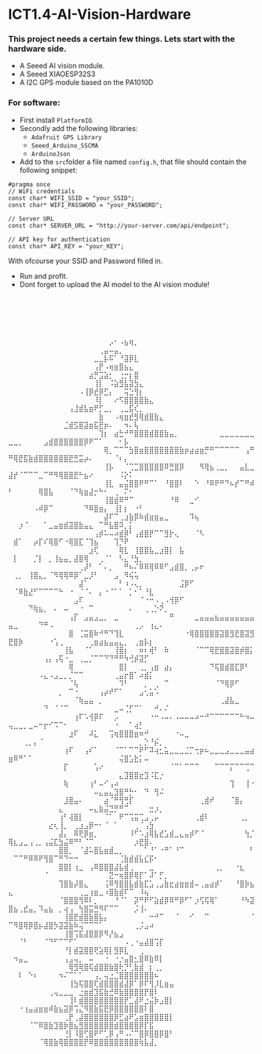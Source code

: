 # ICT1.4-AI-Vision-Hardware
### This project needs a certain few things. Lets start with the hardware side.
- A Seeed AI vision module.
- A Seeed XIAOESP32S3
- A I2C GPS module based on the PA1010D

### For software:
- First install `PlatformIO`.
- Secondly add the following libraries:
    - `Adafruit GPS Library`
    - `Seeed_Arduino_SSCMA`
    - `ArduinoJson`
- Add to the `src`folder a file named `config.h`, that file should contain the following snippet:
```
#pragma once
// WiFi credentials
const char* WIFI_SSID = "your_SSID";
const char* WIFI_PASSWORD = "your_PASSWORD";

// Server URL
const char* SERVER_URL = "http://your-server.com/api/endpoint";

// API key for authentication
const char* API_KEY = "your_KEY";
```
With ofcourse your SSID and Password filled in.
- Run and profit.
- Dont forget to upload the AI model to the AI vision module!


⠀⠀⠀⠀⠀⠀⠀⠀⠀⠀⠀⠀⠀⠀⠀⠀⠀⠀⠀⠀⠀⠀⠀⠀⠀⠀⠀⠀⠀⠀⠀⠀⠀⠀⠀⠀⠀⠀⠀⠀⠀⠀⠀⠀⠀⠀⠀⠀⠀⠀⠀⠀⠀⠀⠀⠀⠀⠀⠀⠀⠀⠀⠀⠀⠀⠀⠀⠀⠀⠀⠀⠀⠀⠀⠀⠀⠀⠀⠀⠀⠀⠀⠀⠀⠀⠀⠀⠀⠀⠀
⠀⠀⠀⠀⠀⠀⠀⠀⠀⠀⠀⠀⠀⠀⠀⠀⠀⠀⠀⠀⠀⠀⠀⠀⠀⠀⠀⠀⠀⠀⠀⠀⠀⠀⠀⠀⠀⠀⠀⠀⠀⠀⠀⠀⠀⠀⠀⠀⠀⠀⠀⠀⠀⠀⠀⠀⠀⠀⠀⠀⠀⠀⠀⠀⠀⠀⠀⠀⠀⠀⠀⠀⠀⠀⠀⠀⠀⠀⠀⠀⠀⠀⠀⠀⠀⠀⠀⠀⠀⠀
⠀⠀⠀⠀⠀⠀⠀⠀⠀⠀⠀⠀⠀⠀⠀⠀⠀⠀⠀⠀⠀⠀⠀⠀⠀⠀⠀⠀⠀⠀⠀⠀⠀⠀⠀⠀⠀⠀⠀⠀⠀⠀⠀⠀⠀⠀⠀⠀⠀⠀⠀⠀⠀⠀⠀⠀⠀⠀⠀⠀⠀⠀⠀⠀⠀⠀⠀⠀⠀⡠⠂⠠⣦⢶⡀⠀⠀⠀⠀⠀⠀⠀⠀⠀⠀⠀⠀⠀⠀⠀
⠀⠀⠀⠀⠀⠀⠀⠀⠀⠀⠀⠀⠀⠀⠀⠀⠀⠀⢀⣤⠤⣤⡀⠀⠀⠀⠀⠀⠀⠀⠀⠀⠀⠀⠀⠀⠀⠀⠀⠀⠀⠀⠀⠀⠀⠀⠀⠀⠀⠀⠀⠀⠀⠀⠀⠀⠀⠀⠀⠀⠀⠀⠀⠀⠀⠀⣀⣀⡧⠯⠁⠘⣽⡿⣇⠀⠀⠀⠀⠀⠀⠀⠀⠀⠀⠀⠀⠀⠀⠀
⠀⠀⠀⠀⠀⠀⠀⠀⠀⠀⠀⠀⠀⠀⠀⠀⠀⢠⡟⠠⢶⣶⣿⣦⣄⠀⠀⠀⠀⠀⠀⠀⠀⠀⠀⠀⠀⠀⠀⠀⠀⠀⠀⠀⠀⠀⠀⠀⠀⠀⠀⠀⠀⠀⠀⠀⠀⠀⠀⠀⠀⠀⠀⠀⠀⣴⡛⣩⣵⡂⠀⢐⡒⡆⣿⠀⠀⠀⠀⠀⠀⠀⠀⠀⠀⠀⠀⠀⠀⠀
⠀⠀⠀⠀⠀⠀⠀⠀⠀⠀⠀⠀⠀⠀⠀⠀⠀⢸⡇⠀⠨⣵⣻⣧⣽⣳⣄⠀⠀⠀⠀⠀⠀⠀⠀⠀⠀⠀⠀⠀⠀⠀⠀⠀⠀⠀⠀⠀⠀⠀⠀⠀⠀⠀⠀⠀⠀⠀⠀⠀⠀⠀⠀⠠⢸⡿⣞⡿⣋⡄⠀⠀⢭⣑⢻⡆⠀⠀⠀⠀⠀⠀⠀⠀⠀⠀⠀⠀⠀⠀
⠀⠀⠀⠀⠀⠀⠀⠀⠀⠀⠀⠀⠀⠀⠀⠀⠀⠸⡇⠀⠀⠔⠫⣿⣿⣿⣿⣷⣄⠀⠀⠀⠀⠀⠀⠀⠀⠀⠀⠀⠀⠀⠀⠀⠀⠀⠀⠀⠀⠀⠀⠀⠀⠀⠀⠀⠀⠀⠀⠀⠀⢠⣸⣾⣧⣶⠟⡋⣀⡀⠀⢀⣀⣯⢎⡀⠀⠀⠀⠀⠀⠀⠀⠀⠀⠀⠀⠀⠀⠀
⠀⠀⠀⠀⠀⠀⠀⠀⠀⠀⠀⠀⠀⠀⠀⠀⠀⠀⣷⠀⠀⠠⢶⣶⣞⣻⢿⣾⣿⣷⣄⠀⠀⠀⠀⠀⠀⠀⠀⠀⠀⠀⠀⠀⠀⠀⠀⠀⠀⠀⠀⠀⠀⠀⠀⠀⠀⠀⠀⠀⣈⣾⣫⣿⣽⣶⣯⣟⡶⠄⠀⠀⠲⠄⢧⠀⠀⠀⠀⠀⠀⠀⠀⠀⠀⠀⠀⠀⠀⠀
⠀⠀⠀⠀⠀⠀⠀⠀⠀⠀⠀⠀⠀⠀⠀⠀⠀⠀⢹⡆⠀⣴⣓⠚⠛⣿⣿⣿⣾⣿⣿⣷⣤⡀⠀⠀⠀⠀⠀⠀⠀⠀⣀⣀⣀⣀⣀⣀⣀⣀⣀⡀⠀⠀⠀⠀⣠⣾⣿⣿⣿⣿⣿⣿⡿⠟⠉⠁⠀⠀⠀⠂⡧⠀⠀⠀⠀⠀⠀⠀⠀⠀⠀⠀⠀⠀⠀⠀⠀⠀
⠀⠀⠀⠀⠀⠀⠀⠀⠀⠀⠀⠀⠀⠀⠀⠀⠀⠀⠀⢿⡀⠉⠉⠉⣳⣿⣶⣿⣿⣿⣿⣿⣿⣿⣷⡶⣴⣴⣶⡛⠛⠉⠉⠉⠉⠉⠀⢠⠛⠛⢿⣟⣯⣷⣾⣿⣿⣿⣿⣿⣿⣟⣛⣭⡴⠄⠀⠀⠀⠀⠈⠆⡄⠀⠀⠀⠀⠀⠀⠀⠀⠀⠀⠀⠀⠀⠀⠀⠀⠀
⠀⠀⠀⠀⠀⠀⠀⠀⠀⠀⠀⠀⠀⠀⠀⠀⠀⠀⠀⢸⡧⠀⠀⠈⢉⣉⣿⣿⣿⣿⣿⠿⣛⣿⡿⠀⠀⠀⠻⢿⣦⢀⣀⡀⠀⠀⣤⣇⣀⣼⡞⠈⠉⠉⠉⣀⠉⠛⠻⢿⣿⣿⣟⠓⣦⠔⠀⠀⠀⠀⠀⠨⡕⠅⠀⠀⠀⠀⠀⠀⠀⠀⠀⠀⠀⠀⠀⠀⠀⠀
⠀⠀⠀⠀⠀⠀⠀⠀⠀⠀⠀⠀⠀⠀⠀⠀⠀⠀⠀⢸⣇⠀⣤⣬⣿⣿⠟⠛⠉⠁⠀⠘⣿⣿⠇⠀⠀⠑⠀⠘⠿⠟⠛⠙⠦⡞⠉⠛⠾⠃⠀⠀⠀⠀⠀⢿⣿⣧⠀⠀⠀⠈⠙⢷⣶⣼⡒⠓⠂⠀⢀⠀⠍⠂⠀⠀⠀⠀⠀⠀⠀⠀⠀⠀⠀⠀⠀⠀⠀⠀
⠀⠀⠀⠀⠀⠀⠀⠀⠀⠀⠀⠀⠀⠀⠀⠀⠀⠀⠀⢸⣿⣾⠿⠛⠉⠀⠀⠀⠀⠀⠀⠀⠘⠿⠀⠀⣀⠊⠀⠀⠀⠀⠀⠀⠀⠀⠀⠀⠀⠀⠀⠀⠀⠀⠠⠾⡿⠉⠀⠀⠀⠀⠀⠀⠙⠿⣿⣶⡄⠀⢸⡇⡆⠀⠐⠃⠀⠀⠀⠀⠀⠀⠀⠀⠀⠀⠀⠀⠀⠀
⠀⠀⠀⠀⠀⠀⠀⠀⠀⠀⠀⠀⠀⠀⠀⠀⠀⠀⠀⣼⠏⠉⢀⣰⣷⡿⠷⣾⣶⣶⣤⣀⠀⠀⠀⠀⠹⢦⠀⠀⠀⠀⠀⠀⠀⠀⠀⠀⠀⠀⠀⡰⠈⠀⠀⠀⠁⣀⣤⣶⣾⣽⣿⣷⣤⣄⠀⠉⠛⣧⣿⠽⡀⡅⠀⠀⠀⠀⠀⠀⠀⠀⠀⠀⠀⠀⠀⠀⠀⠀
⠀⠀⠀⠀⠀⠀⠀⠀⠀⠀⠀⠀⠀⠀⠀⠀⠀⢠⡾⠥⠤⠴⣾⡿⠃⢠⣾⣿⡟⠉⠉⣻⡗⢄⠀⠀⠀⠈⠣⠀⠀⠀⠀⠀⠀⠀⠀⠀⠀⠀⣾⠁⠀⠀⡴⡏⠎⢿⣿⠋⠐⢿⣿⣏⠈⢹⣦⠀⠀⠀⢹⡙⠟⠀⠀⠀⠀⠀⠀⠀⠀⠀⠀⠀⠀⠀⠀⠀⠀⠀
⠀⠀⠀⠀⠀⠀⠀⠀⠀⠀⠀⠀⠀⠀⠀⠀⣰⢏⠀⠀⠀⠀⢿⣇⠀⢸⣿⣿⣧⣀⣰⣿⡇⠀⣧⠀⠀⠀⠀⠀⠀⠀⠀⠀⠀⠀⠀⠀⠀⠀⡇⠀⠀⠀⡈⡇⠀⡀⢸⣦⣤⡀⣼⣿⢿⠀⠀⢀⠈⠁⠀⠣⣄⠘⣳⡀⠀⠀⠀⠀⠀⠀⠀⠀⠀⠀⠀⠀⠀⠀
⠀⠀⠀⠀⠀⠀⠀⠀⠀⠀⠀⠀⠀⠀⢀⡼⠃⠀⠁⠄⡀⠀⠀⠛⠦⠌⠿⠿⢿⠿⠿⠋⣠⣾⣿⡀⢀⡤⠖⠀⠀⠀⠀⠀⠀⠀⠀⠀⠀⠀⢀⡀⠀⢸⣿⣄⡀⠈⠻⢿⢿⠿⡿⠁⣀⡸⠃⠀⠀⠀⣠⠀⠻⢮⢥⠀⠀⠀⠀⠀⠀⠀⠀⠀⠀⠀⠀⠀⠀⠀
⠀⠀⠀⠀⠀⠀⠀⠀⠀⠀⠀⠀⠀⠀⣼⠁⠀⠀⠀⠀⠀⠀⠃⠰⠠⢄⡀⠀⠀⠀⠀⠀⠀⠀⣨⡿⠋⠀⠀⠀⠀⠀⠀⠀⠀⠀⠀⠀⠀⠀⠈⠿⣷⣜⠋⠉⠉⠉⠉⠓⠀⠐⠀⠈⠈⠄⠀⡄⠐⠈⠁⠁⠀⡁⠂⠁⠘⣇⠀⠀⠀⠀⠀⠀⠀⠀⠀⠀⠀⠀
⠀⠀⠀⠀⠀⠀⠀⠀⠀⠀⠀⠀⠀⣠⠏⠀⠀⠀⠀⠀⠀⠀⠀⠀⠀⠀⠈⠐⠒⠠⢀⠠⢺⡿⠋⠀⠀⠀⠀⠀⠀⠀⠀⠀⠀⠀⠀⠀⠀⠀⠀⠀⠀⠙⢷⣦⡀⠀⠄⠀⠤⠀⠀⠐⠀⠉⠀⠀⠀⠀⠀⠀⠀⠄⠀⠀⢀⢀⡑⠝⡀⠀⠀⠀⠀⠀⠀⠀⠀⠀
⠀⠀⠀⠀⠀⠀⠀⠀⠀⠀⠀⠀⢠⡏⠀⣠⣤⣠⣀⡀⠀⣀⠀⠀⠀⠀⠀⠀⠀⠀⠀⠀⠛⠀⠀⠀⠀⣀⣤⣤⣤⣦⣤⣤⣤⣤⣤⣤⣤⣤⣀⠀⠀⠀⠀⠙⠛⠠⠀⠀⠀⠀⠀⠀⠀⠀⠀⠀⠀⠀⠀⠀⠀⠀⢀⡠⠀⢰⣄⠄⠀⠀⠀⠀⠀⠀⠀⠀⠀⠀
⠀⠀⠀⠀⠀⠀⠀⠀⠀⠀⠀⠀⣿⠀⢈⣭⣿⠷⠚⠛⠙⢹⣇⠀⠀⠀⠀⠀⠀⠀⠀⠀⠀⠀⠀⠐⢿⣿⣿⣿⣿⣿⣽⣿⣻⣟⣿⣽⣻⣟⣿⡷⠀⠀⠀⠀⠀⠐⢡⢀⠀⠀⠀⠀⠀⢀⣶⣴⣦⣤⣤⣄⡀⠀⢀⣶⡧⡆⠀⠀⠀⠀⠀⠀⠀⠀⠀⠀⠀⠀
⠀⠀⠀⠀⠀⠀⠀⠀⠀⠀⠀⢸⣧⠀⠀⠈⠁⠀⠀⠀⠀⢸⣿⡆⠀⠀⠶⠆⢾⠃⠀⠷⠀⠀⠀⠀⠀⠈⠉⠉⢿⣟⣿⣿⣽⣿⡾⣿⡅⠀⠀⠀⠀⠀⠀⠀⢠⡄⢠⢯⠐⣀⠀⢀⣀⡈⠉⠉⠙⠙⠛⠛⠳⢚⡾⣽⡋⠀⠀⠀⠀⠀⠀⠀⠀⠀⠀⠀⠀⠀
⠀⠀⠀⠀⠀⠀⠀⠀⠀⠀⠀⠀⢿⠀⠀⠀⠀⠀⠀⠀⠀⠀⣿⡇⠀⠀⢀⡀⢠⣶⠀⣴⡄⠀⠀⠀⠀⠀⠀⠀⠙⢯⣿⣾⣿⣏⡿⠃⠀⠀⠀⠀⠀⠀⠀⠠⣄⠠⣠⣀⡀⡈⠉⠉⠀⠀⠀⠀⠀⠀⢀⣤⡖⣿⠁⠴⣾⡅⠀⠀⠀⠀⠀⠀⠀⠀⠀⠀⠀⠀
⠀⠀⠀⠀⠀⠀⠀⠀⠀⠀⠀⠀⠈⢧⠀⠀⠀⠀⠀⠀⠀⠀⠹⠃⠀⠀⠀⡀⠀⢀⠀⠉⠀⠀⠀⠀⠀⠀⠀⠀⠀⠈⠙⢿⡿⠋⠀⠀⠀⠀⠀⠀⠀⠀⠀⠀⠀⠀⠀⡀⠀⠉⠐⠀⠀⠀⠀⢠⡴⠞⠋⠁⠀⠀⠀⣠⢂⣥⠡⠀⠀⠀⠀⠀⠀⠀⠀⠀⠀⠀
⠀⠀⠀⠀⠀⠀⠀⠀⠀⠀⠀⠀⠀⠈⢷⣤⣤⠀⡀⠀⠀⠀⠀⠀⠀⠀⠀⠀⠀⠀⠀⠀⠀⠀⠀⠀⠀⠀⠀⠀⠀⠀⢀⣼⣧⣀⠀⠀⠀⠀⠀⠀⠀⠀⠀⠀⠙⠀⠈⠈⠉⠀⠀⠀⠀⠀⠀⠀⠀⠀⣀⠤⢈⡋⠉⠁⠀⠀⠚⠄⠌⠀⠀⠀⠀⠀⠀⠀⠀⠀
⠀⠀⠀⠀⠀⠀⠀⠀⠀⠀⠀⠀⠀⢰⠏⠡⢺⡿⠏⠀⠀⡠⠀⠀⠀⠀⠀⠀⠐⠒⠠⠤⠄⠠⠤⠤⠤⠴⠒⠚⠉⠉⠉⠉⠉⠉⠓⠲⠤⢤⣀⣀⡀⣀⠤⠒⡖⠊⠩⠉⠂⠀⠀⠀⠀⠀⠀⠀⠀⠀⠐⠀⠀⠁⢴⡃⠀⠀⠀⠀⠀⠀⠀⠀⠀⠀⠀⠀⠀⠀
⠀⠀⠀⠀⠀⠀⠀⠀⠀⠀⠀⠀⣰⠏⠀⠀⠼⣅⠀⠀⢩⢶⣿⣿⣿⣶⠶⠚⠀⠀⠀⠀⠀⠐⠤⣀⠀⠀⠀⠀⠀⠀⠀⠀⠀⠀⠀⠀⠀⠀⠀⠀⢀⡀⡄⠈⠀⠀⠀⠀⠀⠀⠀⠀⠀⠀⠀⠀⠀⠀⠀⠀⠀⠀⠀⡀⡑⠘⡮⡀⠀⠀⠀⠀⠀⠀⠀⠀⠀⠀
⠀⠀⠀⠀⠀⠀⠀⠀⠀⠀⠀⢰⠏⠀⠀⢠⠎⠁⠀⠀⠀⠈⠉⠁⠉⠉⠟⠋⠽⢴⣂⣥⣀⣀⣀⣈⡉⢒⡶⠦⣀⣀⣀⣠⣀⣀⣀⣤⣴⣶⠿⠛⠁⠁⠀⠀⠀⠀⠀⠀⠀⠀⠀⠀⠀⠀⠀⠀⠀⠀⠀⢬⣿⣡⣗⡅⠤⠀⠀⠀⠀⠀⠀⠀⠀⠀⠀⠀⠀⠀
⠀⠀⠀⠀⠀⠀⠀⠀⠀⠀⠀⡏⠀⠀⠀⠀⠀⢡⠔⠀⠀⠀⠀⠀⠀⠀⠀⠀⠀⠀⠀⠀⠈⠉⠁⠉⠉⠉⠀⠀⠀⠉⠉⠉⡍⠉⠉⢉⠉⠀⠀⠀⠀⠀⠀⠀⠀⠀⠀⠀⠀⠀⠀⠀⠀⠀⠀⠀⠀⠀⠀⣄⣹⣿⣿⣖⣹⠨⣏⡐⠀⠀⠀⠀⠀⠀⠀⠀⠀⠀
⠀⠀⠀⠀⠀⠀⠀⠀⠀⠀⠀⢷⠀⠀⠀⠀⢰⠃⠤⠊⢠⠴⠀⠀⠀⠀⠀⠀⠀⠀⠀⠀⠀⠀⠀⠀⠀⠀⠀⠀⠀⠀⠀⠀⢹⠀⠀⢸⠐⠀⠀⠀⠀⠀⠀⠀⠀⠀⠀⠀⠀⠀⠀⠀⠀⠀⠤⣄⣤⣄⣹⣿⠛⡓⠂⠀⠙⠀⢻⠬⠀⠀⠀⠀⠀⠀⠀⠀⠀⠀
⠀⠀⠀⠀⠀⠀⠀⠀⠀⠀⠀⣸⣿⣤⠄⠀⠀⠀⠀⣴⠈⠛⢻⢛⡏⠀⠀⠀⠀⠀⠀⠀⠀⠀⠀⠀⠀⠀⢀⣾⠞⠀⠀⠀⠈⣿⡄⠀⠀⠀⠀⠀⠀⠀⠀⠀⠀⠀⠀⣄⠀⠀⠀⠀⠀⠤⣄⣷⣬⣙⡛⠛⠉⠀⠀⠀⠀⣒⡰⡀⠀⠀⠀⠀⠀⠀⠀⠀⠀⠀
⠀⠀⠀⠀⠀⠀⠀⠀⠀⠀⢰⠃⢼⣿⡇⠀⠀⠀⠀⠈⠁⠀⠟⠉⢩⣭⢉⣠⢀⡤⠀⠀⠀⠀⠀⠀⠀⢀⣾⠇⠀⠀⠀⠀⠀⠀⢀⡀⠀⠀⠀⠀⠀⠀⠀⠀⠀⣔⢆⢸⡀⠀⢀⣰⣠⡿⠒⠂⠈⠀⠁⠀⠀⠀⢀⠈⢠⣳⠀⠀⠀⠀⠀⠀⠀⠀⠀⠀⠀⠀
⠀⠀⠀⠀⠀⠀⠀⠀⠀⠀⣼⡄⠀⠿⢟⡿⣶⡀⠀⠀⠀⠀⠀⠀⠸⠋⠡⣰⢿⣧⣞⣡⣾⣀⣄⣤⡾⠋⠈⠀⠀⠀⠀⠀⠀⠀⠀⢳⡈⢿⣆⣠⣀⢠⢀⡀⢠⣬⣏⣳⣬⠿⠛⠃⠈⠉⠀⠀⠀⠀⠀⠀⠀⠀⡰⣟⣿⠄⠀⠀⠀⠀⠀⠀⠀⠀⠀⠀⠀⠀
⠀⠀⠀⠀⠀⠀⠀⠀⠀⠀⣿⣿⡀⠀⠈⣼⠥⣿⣧⣶⣾⣀⡀⠀⠀⠀⠀⠁⠘⠁⠐⠛⠁⠘⠉⠀⠀⠀⠀⠀⠀⠀⠀⠀⠀⠀⠀⠀⠃⠀⠉⠉⠛⠿⠿⠟⢻⣿⠉⠛⠙⠒⠒⠀⠀⠀⠀⠀⠀⠀⠀⢈⣷⣾⣾⣧⣎⡯⠂⠀⠀⠀⠀⠀⠀⠀⠀⠀⠀⠀
⠀⠀⠀⠀⠀⠀⠀⠀⠀⠀⣿⣿⡇⢰⣀⠀⢠⠿⣿⣿⣿⣼⣧⣾⢀⠀⠀⠀⣀⠀⠀⠀⠀⠀⠀⠀⠀⠀⠀⠀⠀⢀⡀⠀⠀⠐⣆⠀⠀⠀⠀⠀⠀⠀⠀⠀⠈⠀⠀⠀⠀⠀⠀⠀⠀⠀⠀⠀⠀⣝⠒⢶⣿⡿⢿⡏⠁⠼⠁⡋⡀⠀⠀⠀⠀⠀⠀⠀⠀⠀
⠀⠀⠀⠀⠀⠀⠀⠀⠀⠀⢹⣿⣷⡼⣿⣄⠀⠀⠀⢨⠿⢻⣿⣿⣧⣾⣷⣏⣡⢀⣠⣷⣖⣴⣶⣶⣾⠤⢀⣤⣴⡾⠁⠀⠀⠘⣿⡷⣦⣄⠀⠀⠀⠀⠀⠀⠀⠀⠀⠀⠀⠀⠀⢀⣀⢰⣶⣀⠰⣿⣷⣾⠏⠉⠀⠸⢦⠀⠀⠀⠀⠀⠀⠀⠀⠀⠀⠀⠀⠀
⠀⠀⠀⠀⠀⠀⠀⠀⠀⠀⠈⣿⣿⣿⢻⠿⠇⡀⠀⠀⠀⠘⠈⠁⠀⡽⠛⠟⠋⣵⣾⡿⠿⠛⡿⠋⠁⡰⢫⢯⢿⠁⠀⠀⠀⠀⠘⠳⣽⣿⣦⢀⣞⣤⡀⠹⣤⣦⠀⡀⢴⢠⠀⢳⣿⣭⣛⠻⠏⠉⠉⠀⠀⠀⡨⢸⠄⠀⠀⠀⠀⠀⠀⠀⠀⠀⠀⠀⠀⠀
⠀⠀⠀⠀⠀⠀⠀⠀⠀⠀⠀⢸⣿⣟⣾⣿⣷⣿⣧⡄⠀⠀⠀⠀⠀⠀⠀⠀⠒⠚⠉⠀⠀⠈⠀⠀⠊⠀⠀⠉⠀⠀⠀⠀⠀⠀⠀⠀⠈⠉⠻⣿⢿⡿⣿⡦⣼⣿⡳⣽⣽⣷⠷⢬⠉⠉⠉⠁⠀⠀⠀⠀⠀⠀⢀⡨⣠⠴⠀⠀⠀⠀⠀⠀⠀⠀⠀⠀⠀⠀
⠀⠀⠀⠀⠀⠀⠀⠀⠀⠀⠀⢸⣿⢩⣯⣼⣿⣿⡿⠻⡜⣦⣠⠀⠀⠀⠀⠀⠀⠀⠀⠀⠀⠀⠀⠀⠀⠀⠀⠀⠀⠀⠀⠀⠀⠀⠀⠀⠀⠀⠀⠈⠃⠀⠀⠀⠈⠙⠋⠉⠉⠋⠁⠀⠀⠀⠀⠀⠀⠀⠀⠀⠠⢀⠐⣤⣼⣿⢩⡏⠀⠀⠀⠀⠀⠀⠀⠀⠀⠀
⠀⠀⠀⠀⠀⠀⠀⠀⠀⠀⠀⠘⡇⣾⣽⣿⣿⢟⣵⢿⡇⣻⡿⣇⠀⠀⢀⠀⠀⠀⠀⠀⠀⠀⠀⠀⠀⠀⠀⠀⠀⠀⠀⠀⠀⠀⠀⠀⠀⠀⠲⣤⣀⠀⠀⠀⠀⠀⠀⠀⢠⣠⢤⡀⠀⠤⠀⠀⠐⠀⠐⡐⣤⣿⣂⣿⠿⣷⠿⡇⠀⠀⠀⠀⠀⠀⠀⠀⠀⠀
⠀⠀⠀⠀⠀⠀⠀⠀⠀⠀⠀⠀⢿⣻⢿⣿⢯⣾⣿⣿⣷⣿⢗⡙⢃⣷⣾⠀⡆⢀⡀⠀⠀⠀⠀⠀⠀⠀⠀⠀⠀⠀⠀⠀⠀⠀⠀⠀⠀⠀⠀⠇⠀⠑⠆⠀⠀⠀⠀⠲⠌⠉⠁⠁⠀⠀⢠⡀⢤⣐⣈⣿⣿⣿⣿⣿⣿⣿⠦⠀⠀⠀⠀⠀⠀⠀⠀⠀⠀⠀
⠀⠀⠀⠀⠀⠀⠀⠀⠀⠀⠀⠀⢸⣳⢯⣿⣿⢏⣾⣿⣿⣿⣾⣼⡿⠁⡿⠏⢻⡸⣇⣶⣤⠀⠀⠀⠀⠀⠀⠀⠀⠀⠀⠀⠀⠀⠀⠀⠀⠀⠀⠀⠀⠀⠀⠀⠀⢀⢤⣀⣀⣀⠀⣐⣶⣾⣹⣯⣷⣚⠿⣷⣿⣿⣿⣿⡟⣿⠇⠀⠀⠀⠀⠀⠀⠀⠀⠀⠀⠀
⠀⠀⠀⠀⠀⠀⠀⠀⠀⠀⠀⠀⢸⠇⣾⣿⣿⣿⣿⣿⣿⣿⣿⡟⣁⣼⠟⣐⣬⡷⣠⣿⡇⠀⠀⠀⠀⠀⠀⠀⠀⠀⠀⠀⠀⠀⠀⠀⠀⠀⠀⠐⢰⣤⣴⣶⣶⠾⣷⣦⣽⡿⢩⣌⠻⣿⣷⣯⣟⡿⣿⣿⣿⣿⣿⣿⠇⣿⠀⠀⠀⠀⠀⠀⠀⠀⠀⠀⠀⠀
⠀⠀⠀⠀⠀⠀⠀⠀⠀⠀⠀⢀⡟⢀⣼⣿⣿⣿⣿⣿⣿⡿⣋⣴⠟⣡⣶⣿⣿⣿⣿⣿⡇⠀⠀⠀⠀⠀⠀⠀⠀⠀⠀⠀⠀⠀⠀⠀⠀⠀⠀⠀⠀⠈⠉⠿⣿⣷⣹⣿⡷⣿⣦⣻⣿⣿⣿⣿⣿⣿⣾⣿⣿⣿⣿⡿⡏⣯⠀⠀⠀⠀⠀⠀⠀⠀⠀⠀⠀⠀
⠀⠀⠀⠀⠀⠀⠀⠀⠀⠀⠀⢘⡇⠸⣿⢋⣿⠟⠋⢁⡿⢠⠛⠠⠌⠉⣿⡿⣿⣿⡿⣿⠃⠀⠀⠀⠀⠀⠀⠀⠀⠀⠀⠀⠀⠀⠀⠀⠀⠀⠀⠀⠀⠀⠀⠈⢿⣿⣷⢿⣿⣿⣿⣿⡟⠿⣿⣿⣿⣿⣿⣿⣿⣿⣿⢷⣧⣼⡀⠀⠀⠀⠀⠀⠀⠀⠀⠀⠀⠀
